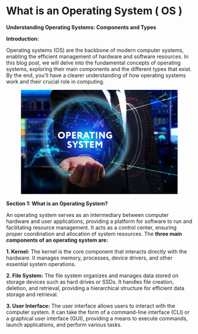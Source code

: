 # What is an Operating System ( OS )

**Understanding Operating Systems: Components and Types**

**Introduction:**

Operating systems (OS) are the backbone of modern computer systems, enabling the efficient management of hardware and software resources. In this blog post, we will delve into the fundamental concepts of operating systems, exploring their main components and the different types that exist. By the end, you'll have a clearer understanding of how operating systems work and their crucial role in computing.

<figure><img src="../../.gitbook/assets/shutterstock_559459693-03.03.22-operating-system-os-for-business-which-solution-is-best-100920685-large.webp" alt=""><figcaption></figcaption></figure>

**Section 1: What is an Operating System?**

An operating system serves as an intermediary between computer hardware and user applications, providing a platform for software to run and facilitating resource management. It acts as a control center, ensuring proper coordination and allocation of system resources. The **three main components of an operating system are:**

**1. Kernel:** The kernel is the core component that interacts directly with the hardware. It manages memory, processes, device drivers, and other essential system operations.

**2. File System:** The file system organizes and manages data stored on storage devices such as hard drives or SSDs. It handles file creation, deletion, and retrieval, providing a hierarchical structure for efficient data storage and retrieval.

**3. User Interface:** The user interface allows users to interact with the computer system. It can take the form of a command-line interface (CLI) or a graphical user interface (GUI), providing a means to execute commands, launch applications, and perform various tasks.
